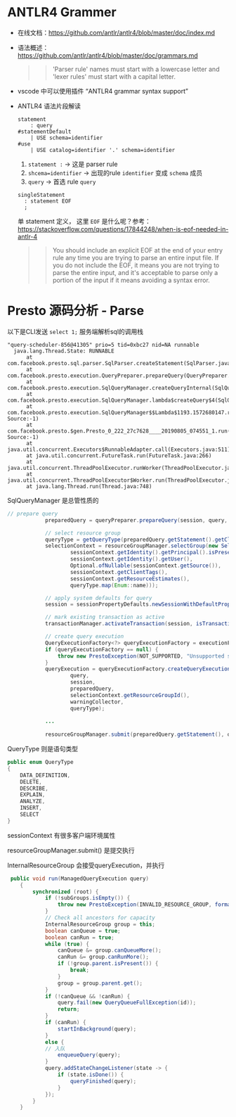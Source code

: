 # ANTLR4 Grammer
* 在线文档：https://github.com/antlr/antlr4/blob/master/doc/index.md

* 语法概述： https://github.com/antlr/antlr4/blob/master/doc/grammars.md

  >> 'Parser rule' names must start with a lowercase letter and 'lexer rules' must start with a capital letter.

* vscode 中可以使用插件 “ANTLR4 grammar syntax support”

* ANTLR4 语法片段解读
  ```g4
  statement
      : query                                                            #statementDefault
      | USE schema=identifier                                            #use
      | USE catalog=identifier '.' schema=identifier   
  ```
  1. `statement :` -> 这是 parser rule
  1. `shcema=identifier` -> 出现的rule `identifier` 变成 `schema` 成员
  1. `query` -> 首选 rule `query`

  ```g4
  singleStatement
    : statement EOF
    ;
  ```
  单 statement 定义， 这里 `EOF` 是什么呢？参考：https://stackoverflow.com/questions/17844248/when-is-eof-needed-in-antlr-4
  
  >> You should include an explicit EOF at the end of your entry rule any time you are trying to parse an entire input file. If you do not include the EOF, it means you are not trying to parse the entire input, and it's acceptable to parse only a portion of the input if it means avoiding a syntax error.

# Presto 源码分析 - Parse
以下是CLI发送 `select 1;` 服务端解析sql的调用栈
```text
"query-scheduler-856@41305" prio=5 tid=0xbc27 nid=NA runnable
  java.lang.Thread.State: RUNNABLE
	  at com.facebook.presto.sql.parser.SqlParser.createStatement(SqlParser.java:98)
	  at com.facebook.presto.execution.QueryPreparer.prepareQuery(QueryPreparer.java:56)
	  at com.facebook.presto.execution.SqlQueryManager.createQueryInternal(SqlQueryManager.java:343)
	  at com.facebook.presto.execution.SqlQueryManager.lambda$createQuery$4(SqlQueryManager.java:305)
	  at com.facebook.presto.execution.SqlQueryManager$$Lambda$1193.1572680147.run(Unknown Source:-1)
	  at com.facebook.presto.$gen.Presto_0_222_27c7628____20190805_074551_1.run(Unknown Source:-1)
	  at java.util.concurrent.Executors$RunnableAdapter.call(Executors.java:511)
	  at java.util.concurrent.FutureTask.run(FutureTask.java:266)
	  at java.util.concurrent.ThreadPoolExecutor.runWorker(ThreadPoolExecutor.java:1149)
	  at java.util.concurrent.ThreadPoolExecutor$Worker.run(ThreadPoolExecutor.java:624)
	  at java.lang.Thread.run(Thread.java:748)
```

SqlQueryManager 是总管性质的
```java
// prepare query
            preparedQuery = queryPreparer.prepareQuery(session, query, warningCollector);

            // select resource group
            queryType = getQueryType(preparedQuery.getStatement().getClass());
            selectionContext = resourceGroupManager.selectGroup(new SelectionCriteria(
                    sessionContext.getIdentity().getPrincipal().isPresent(),
                    sessionContext.getIdentity().getUser(),
                    Optional.ofNullable(sessionContext.getSource()),
                    sessionContext.getClientTags(),
                    sessionContext.getResourceEstimates(),
                    queryType.map(Enum::name)));

            // apply system defaults for query
            session = sessionPropertyDefaults.newSessionWithDefaultProperties(session, queryType.map(Enum::name), selectionContext.getResourceGroupId());

            // mark existing transaction as active
            transactionManager.activateTransaction(session, isTransactionControlStatement(preparedQuery.getStatement()), accessControl);

            // create query execution
            QueryExecutionFactory<?> queryExecutionFactory = executionFactories.get(preparedQuery.getStatement().getClass());
            if (queryExecutionFactory == null) {
                throw new PrestoException(NOT_SUPPORTED, "Unsupported statement type: " + preparedQuery.getStatement().getClass().getSimpleName());
            }
            queryExecution = queryExecutionFactory.createQueryExecution(
                    query,
                    session,
                    preparedQuery,
                    selectionContext.getResourceGroupId(),
                    warningCollector,
                    queryType);
		    
		    ...
		    
		    resourceGroupManager.submit(preparedQuery.getStatement(), queryExecution, selectionContext, queryExecutor);
```

QueryType 则是语句类型
```java
public enum QueryType
{
    DATA_DEFINITION,
    DELETE,
    DESCRIBE,
    EXPLAIN,
    ANALYZE,
    INSERT,
    SELECT
}
```

sessionContext 有很多客户端环境属性

resourceGroupManager.submit() 是提交执行

InternalResourceGroup 会接受queryExecution，并执行
```java
 public void run(ManagedQueryExecution query)
    {
        synchronized (root) {
            if (!subGroups.isEmpty()) {
                throw new PrestoException(INVALID_RESOURCE_GROUP, format("Cannot add queries to %s. It is not a leaf group.", id));
            }
            // Check all ancestors for capacity
            InternalResourceGroup group = this;
            boolean canQueue = true;
            boolean canRun = true;
            while (true) {
                canQueue &= group.canQueueMore();
                canRun &= group.canRunMore();
                if (!group.parent.isPresent()) {
                    break;
                }
                group = group.parent.get();
            }
            if (!canQueue && !canRun) {
                query.fail(new QueryQueueFullException(id));
                return;
            }
            if (canRun) {
                startInBackground(query);
            }
            else {
	        // 入队
                enqueueQuery(query);
            }
            query.addStateChangeListener(state -> {
                if (state.isDone()) {
                    queryFinished(query);
                }
            });
        }
    }
```
